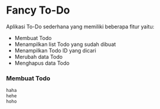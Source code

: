# Fancy To-Do

Aplikasi To-Do sederhana yang memiliki beberapa fitur yaitu:
- Membuat Todo
- Menampilkan list Todo yang sudah dibuat
- Menampilkan Todo ID yang dicari
- Merubah data Todo
- Menghapus data Todo

### Membuat Todo

```bash
haha
hehe 
hoho
```